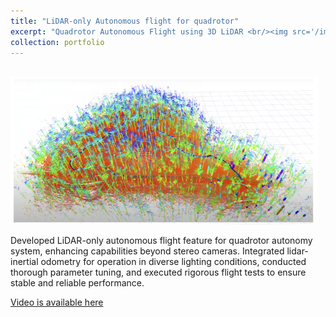 ```yaml
---
title: "LiDAR-only Autonomous flight for quadrotor"
excerpt: "Quadrotor Autonomous Flight using 3D LiDAR <br/><img src='/images/500x300.png'>"
collection: portfolio
---
```

<br/><img src='/images/forest_portfolio.png'>

Developed LiDAR-only autonomous flight feature for quadrotor autonomy system, enhancing capabilities beyond
stereo cameras. Integrated lidar-inertial odometry for operation in diverse lighting conditions, conducted thorough
parameter tuning, and executed rigorous flight tests to ensure stable and reliable performance.

[Video is available here](https://drive.google.com/file/d/12nkoN43BdM8XRaXNUpn1VToKISKLs1jP/view?usp=drive_link)

